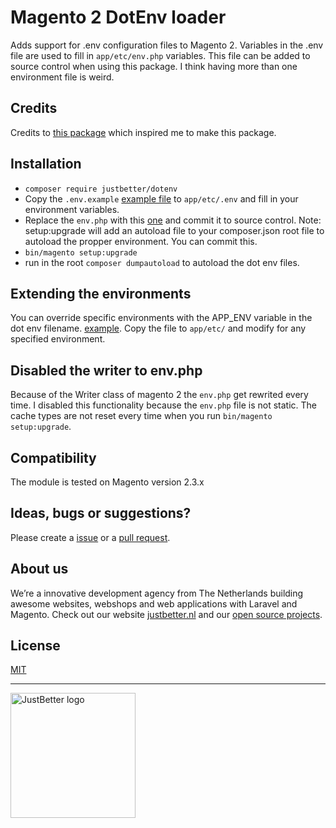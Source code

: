 # Magento 2 DotEnv loader

Adds support for .env configuration files to Magento 2. Variables in the .env file are used to fill in `app/etc/env.php` variables. This file can be added to source control when using this package. I think having more than one environment file is weird.

## Credits
Credits to [this package](https://github.com/Pr00xxy/magento2-dotenv) which inspired me to make this package.

## Installation
- `composer require justbetter/dotenv`
- Copy the `.env.example` [example file](Example/.env.example) to `app/etc/.env` and fill in your environment variables.
- Replace the `env.php` with this [one](Example/env.php) and commit it to source control.
Note: setup:upgrade will add an autoload file to your composer.json root file to autoload the propper environment. You can commit this.
- `bin/magento setup:upgrade`
- run in the root `composer dumpautoload` to autoload the dot env files.

## Extending the environments
You can override specific environments with the APP_ENV variable in the dot env filename. [example](Example/.env.development.example). Copy the file to `app/etc/` and modify for any specified environment.

## Disabled the writer to env.php
Because of the Writer class of magento 2 the `env.php` get rewrited every time. I disabled this functionality because the `env.php` file is not static. The cache types are not reset every time when you run `bin/magento setup:upgrade`.

## Compatibility
The module is tested on Magento version 2.3.x

## Ideas, bugs or suggestions?
Please create a [issue](https://github.com/justbetter/magento2-sentry/issues) or a [pull request](https://github.com/justbetter/magento2-sentry/pulls).

## About us
We’re a innovative development agency from The Netherlands building awesome websites, webshops and web applications with Laravel and Magento. Check out our website [justbetter.nl](https://justbetter.nl) and our [open source projects](https://github.com/justbetter).

## License
[MIT](LICENSE)

---

<a href="https://justbetter.nl" title="JustBetter"><img src="https://raw.githubusercontent.com/justbetter/art/master/justbetter-logo.png" width="200px" alt="JustBetter logo"></a>
